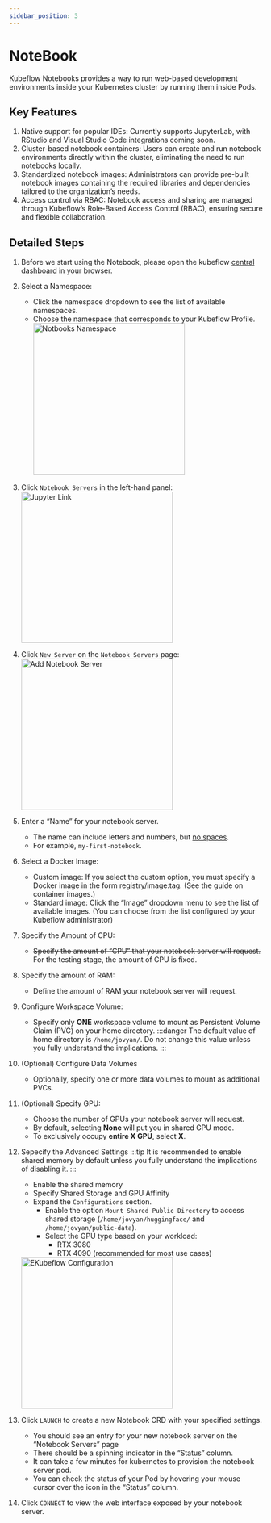 ```yaml
---
sidebar_position: 3
---
```


# NoteBook

Kubeflow Notebooks provides a way to run web-based development environments inside your Kubernetes cluster by running them inside Pods.

## Key Features

1. Native support for popular IDEs: Currently supports JupyterLab, with RStudio and Visual Studio Code integrations coming soon.
2. Cluster-based notebook containers: Users can create and run notebook environments directly within the cluster, eliminating the need to run notebooks locally.
3. Standardized notebook images: Administrators can provide pre-built notebook images containing the required libraries and dependencies tailored to the organization’s needs.
4. Access control via RBAC: Notebook access and sharing are managed through Kubeflow’s Role-Based Access Control (RBAC), ensuring secure and flexible collaboration.

## Detailed Steps

1. Before we start using the Notebook, please open the kubeflow [central dashboard](https://kubeflow.artifex.icu) in your browser.

2. Select a Namespace: 
    * Click the namespace dropdown to see the list of available namespaces.
    * Choose the namespace that corresponds to your Kubeflow Profile. 
        <img src="https://www.kubeflow.org/docs/images/notebooks-namespace.png" alt="Notbooks Namespace" height="300"/>

3. Click `Notebook Servers` in the left-hand panel:
    <img src="https://www.kubeflow.org/docs/images/jupyterlink.png" alt="Jupyter Link" height="300"/>

4. Click `New Server` on the `Notebook Servers` page:
    <img src="https://www.kubeflow.org/docs/images/add-notebook-server.png" alt="Add Notebook Server" height="300"/>

5. Enter a “Name” for your notebook server.
    * The name can include letters and numbers, but <u>no spaces</u>.
    * For example, `my-first-notebook`.

6. Select a Docker Image:
    * Custom image: If you select the custom option, you must specify a Docker image in the form registry/image:tag. (See the guide on container images.)
    * Standard image: Click the “Image” dropdown menu to see the list of available images. (You can choose from the list configured by your Kubeflow administrator)

7. Specify the Amount of CPU:
    * ~~Specify the amount of “CPU” that your notebook server will request.~~ For the testing stage, the amount of CPU is fixed.

8. Specify the amount of RAM:
    * Define the amount of RAM your notebook server will request.

9. Configure Workspace Volume:
    * Specify only **ONE** workspace volume to mount as Persistent Volume Claim (PVC) on your home directory.
    :::danger
    The default value of home directory is `/home/jovyan/`. Do not change this value unless you fully understand the implications.
    ::: 

10. (Optional) Configure Data Volumes
    * Optionally, specify one or more data volumes to mount as additional PVCs.

11. (Optional) Specify GPU: 
    * Choose the number of GPUs your notebook server will request.
    * By default, selecting **None** will put you in shared GPU mode.
    * To exclusively occupy **entire X GPU**, select **X**.

12. Sepecify the Advanced Settings
    :::tip
    It is recommended to enable shared memory by default unless you fully understand the implications of disabling it.
    :::
    * Enable the shared memory
    * Specify Shared Storage and GPU Affinity
    * Expand the `Configurations` section.
        * Enable the option `Mount Shared Public Directory` to access shared storage (`/home/jovyan/huggingface/` and `/home/jovyan/public-data`).
        * Select the GPU type based on your workload:
            * RTX 3080
            * RTX 4090 (recommended for most use cases)
    
    <img src="https://e4ac516.webp.ee/2025/08/kubeflow-configuration.png" alt="EKubeflow Configuration" height="300"/>


14. Click `LAUNCH` to create a new Notebook CRD with your specified settings.
    * You should see an entry for your new notebook server on the “Notebook Servers” page
    * There should be a spinning indicator in the “Status” column.
    * It can take a few minutes for kubernetes to provision the notebook server pod.
    * You can check the status of your Pod by hovering your mouse cursor over the icon in the “Status” column.

15. Click `CONNECT` to view the web interface exposed by your notebook server.